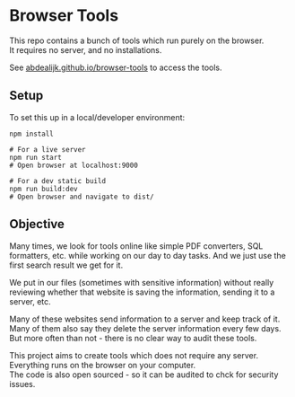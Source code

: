 # Browser Tools

This repo contains a bunch of tools which run purely on the browser.  
It requires no server, and no installations.  

See [abdealijk.github.io/browser-tools](https://abdealijk.github.io/browser-tools/) to access the tools.

## Setup

To set this up in a local/developer environment:

```
npm install

# For a live server
npm run start
# Open browser at localhost:9000

# For a dev static build
npm run build:dev
# Open browser and navigate to dist/
```

## Objective

Many times, we look for tools online like simple PDF converters, SQL formatters, etc. while
working on our day to day tasks. And we just use the first search result we get for it.

We put in our files (sometimes with sensitive information) without really reviewing whether
that website is saving the information, sending it to a server, etc.

Many of these websites send information to a server and keep track of it.  
Many of them also say they delete the server information every few days.  
But more often than not - there is no clear way to audit these tools.

This project aims to create tools which does not require any server.  
Everything runs on the browser on your computer.  
The code is also open sourced - so it can be audited to chck for security issues.
